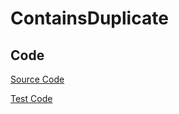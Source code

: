 # ContainsDuplicate



## Code

[Source Code](../../src/main/java/com/lun/easy/ContainsDuplicate.java)

[Test Code](../../src/test/java/com/lun/easy/ContainsDuplicateTest.java)

